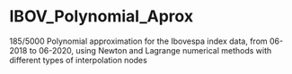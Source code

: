 # IBOV_Polynomial_Aprox
 185/5000 Polynomial approximation for the Ibovespa index data, from 06-2018 to 06-2020, using Newton and Lagrange numerical methods with different types of interpolation nodes
